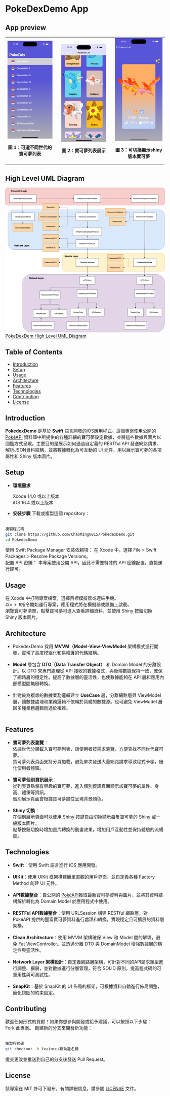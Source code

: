 # PokeDexDemo App

## App preview
<table>
  <tr>
 <td style="text-align: center;">
     <img src="AppPreview/list_of_generation.png" alt="Home page list for different generation" width="300"/>
    <p><strong>圖 1：可選不同世代的寶可夢列表</strong></p>
  </td>
<td>
<td style="text-align: center;">
    <img src="AppPreview/list_page_pagination.png" alt="Pagination of pokemon list page" width="300"/>
    <p><strong>圖 2：寶可夢列表展示</strong></p>
  </td>
<td>
<td style="text-align: center;">
    <img src="AppPreview/shiny_image_convert.png" alt="SPokemon info page" width="300"/>
    <p><strong>圖 3：可切換顯示shiny版本寶可夢</strong></p>
  </td>
<tr></table>

## High Level UML Diagram

![HLUMLD](AppPreview/PokeDexDemoHLUMLD.drawio.png)<br>
[PokeDexDem High Level UML Diagram](https://drive.google.com/file/d/1S2-nKjdItamuEu0_dznEUa2Jms0Yaf8a/view?usp=sharing)<br>

## Table of Contents
- [Introduction](#introduction)<br>
- [Setup](#setup)<br>
- [Usage](#usage)<br>
- [Architecture](#architecture)<br>
- [Features](#features)<br>
- [Technologies](#technologies)<br>
- [Contributing](#contributing)<br>
- [License](#license)<br>

## Introduction
**PokedexDemo** 是基於 **Swift** 語言開發的iOS應用程式。這個專案使用公開的 [PokéAPI](https://pokeapi.co/) 資料庫中所提供的各種詳細的寶可夢設定數據，並將這些數據與圖片以圖鑑方式呈現。主要目的是展示如何通過自定義的 RESTful API 發送網路請求、解析JSON資料結構，並將數據轉化為可互動的 UI 元件，用以展示寶可夢的各項屬性和 Shiny 版本圖片。
<br>

## Setup
- **環境需求**

  Xcode 14.0 或以上版本<br>
  iOS 16.4 或以上版本<br>
- **安裝步驟**
  下載或複製這個 repository：<br> 

```bash

複製程式碼
git clone https://github.com/ChaoMing0815/PokedexDemo.git
cd PokedexDemo

```
使用 Swift Package Manager 安裝依賴項： 在 Xcode 中，選擇 File > Swift Packages > Resolve Package Versions。<br> 
配置 API 密鑰： 本專案使用公開 API，因此不需要特殊的 API 密鑰配置。直接運行即可。<br> 

## Usage
在 Xcode 中打開專案檔案，選擇目標模擬器或連結手機。<br> 
以`⌘ + R`指令開始運行專案，應用程式將在模擬器或設備上啟動。<br> 
瀏覽寶可夢清單，點擊寶可夢可進入查看詳細資料，並使用 Shiny 按鈕切換 Shiny 版本圖片。<br> 

## Architecture

- PokedexDemo 採用 **MVVM（Model-View-ViewModel** 架構模式進行開發，實現了高度模組化和易維護的代碼結構。<br><br>
- **Model** 層包含 **DTO（Data Transfer Object）** 和 Domain Model 的分離設計。以 DTO 來專門處理從 API 接收的數據格式，與後端數據保持一致，確保了網路層的穩定性。提高了數據層的靈活性，也使數據能夠在 API 層和應用內部模型間無縫轉換。<br><br>
- 針對較為複雜的數據業務邏輯建立 **UseCase** 層，分離網路層與 ViewModel 層，讓數據處理和業務邏輯不依賴於具體的數據源。也可避免 ViewModel 層因多種業務邏輯而過於複雜。<br><br>

## Features
- **寶可夢列表瀏覽**：<br> 
  依據世代分類載入寶可夢列表，讓使用者按需求瀏覽，方便查找不同世代寶可夢。<br> 
  寶可夢列表頁面支持分頁加載，避免單次發送大量網路請求導致程式卡頓，優化使用者體驗。<br> 
  <br> 
- **寶可夢個別資訊展示**：<br> 
  從列表頁點擊有興趣的寶可夢，進入個別資訊頁面顯示該寶可夢的屬性、身高、體重等資訊。<br> 
  個別展示頁面會根據寶可夢屬性呈現背景顏色。<br> 
  <br> 
- **Shiny 切換**：<br> 
  在個別展示頁面可以使用 Shiny 按鍵自由切換顯示每隻寶可夢的 Shiny 或一般版本圖片。<br> 
  點擊按鈕切換時增加圖片轉換的動畫效果，增加用戶互動性並保持體驗的流暢度。<br> 

## Technologies
- **Swift**：使用 Swift 語言進行 iOS 應用開發。<br><br>
- **UIKit**：使用 UIKit 框架構建簡單直觀的用戶界面，並自定義各種 Factory Method 創建 UI 元件。<br><br> 
- **API數據整合**：自公開的 [PokéAPI](https://pokeapi.co/)獲取最新寶可夢資料與圖片，並將其資料結構解析轉化為 Domain Model 於應用程式中使用。<br><br> 
- **RESTFul API數據整合**：使用 URLSession 構建 RESTful 網路層，對 PokéAPI 提供的豐富寶可夢資料進行處理和轉換，實現穩定且可擴展的資料層架構。<br><br>
- **Clean Architecture**：使用 MVVM 架構確保 View 和 Model 間的解耦，避免 Fat ViewController。並透過分離 DTO 與 DomainModel 增強數據層的穩定性與靈活性。<br><br>
- **Network Layer 架構設計**：自定義網路層架構，可針對不同的API請求類型進行調整、擴展，並對數據進行分層管理，符合 SOLID 原則，提高程式碼的可重用性與可測試性。<br><br> 
- **SnapKit**：基於 SnapKit 的 UI 佈局的框架，可根據資料自動進行佈局調整，簡化視圖的約束設定。<br> 

## Contributing
歡迎任何形式的貢獻！如果你想參與開發或給予建議，可以按照以下步驟：
<br>
Fork 此專案。
創建新的分支來開發新功能：

```bash

複製程式碼
git checkout -b feature/新功能名稱

```

提交更改並推送到自己的分支後發送 Pull Request。

## License
該專案在 MIT 許可下發布，有關詳細信息，請參閱 [LICENSE](./LICENSE.md) 文件。

